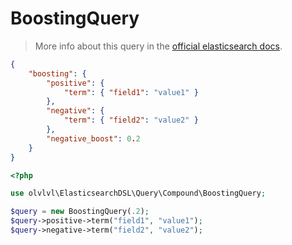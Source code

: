 # BoostingQuery

> More info about this query in the [official elasticsearch docs][1].

```json
{
    "boosting": {
        "positive": {
            "term": { "field1": "value1" }
        },
        "negative": {
            "term": { "field2": "value2" }
        },
        "negative_boost": 0.2
    }
}
```
```php
<?php

use olvlvl\ElasticsearchDSL\Query\Compound\BoostingQuery;

$query = new BoostingQuery(.2);
$query->positive->term("field1", "value1");
$query->negative->term("field2", "value2");
```





[1]: https://www.elastic.co/guide/en/elasticsearch/reference/5.6/query-dsl-boosting-query.html
